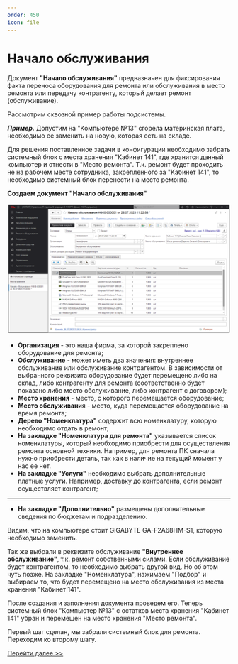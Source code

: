 ```yaml
---
order: 450
icon: file
---
```


# Начало обслуживания

Документ **"Начало обслуживания"** предназначен для фиксирования факта переноса оборудования для ремонта или обслуживания в место ремонта или передачу контрагенту, который делает ремонт (обслуживание).

Рассмотрим сквозной пример работы подсистемы.

***Пример.*** Допустим на "Компьютере №13" сгорела материнская плата, необходимо ее заменить на новую, которая есть на складе.

Для решения поставленное задачи в конфигурации необходимо забрать системный блок с места хранения "Кабинет 141", где хранится данный компьютер и отнести в "Место ремонта". Т.к. ремонт будет проходить не на рабочем месте сотрудника, закрепленного за "Кабинет 141", то необходимо системный блок перенести на место ремонта.

**Создаем документ "Начало обслуживания"**

![01_НачалоОбслуживания](static/01_НачалоОбслуживания.png)

* **Организация** - это наша фирма, за которой закреплено оборудование для ремонта;
* **Обслуживание** - может иметь два значения: внутреннее обслуживание или обслуживание контрагентом. В зависимости от выбранного реквизита оборудование будет перемещено либо на склад, либо контрагенту для ремонта (соответственно будет показано либо место обслуживание, либо контрагент с договором);
* **Место хранения** - место, с которого перемещается оборудование;
* **Место обслуживани**я - место, куда перемещается оборудование на время ремонта;
* **Дерево "Номенклатура"** содержит всю номенклатуру, которую необходимо отдать в ремонт;
* **На закладке "Номенклатура для ремонта"** указывается список номенклатуры, который необходимо приобрести для осуществления ремонта основной техники. Например, для ремонта ПК сначала нужно приобрести деталь, так как в наличие на текущий момент у нас ее нет.
* **На закладке "Услуги"** необходимо выбрать дополнительные платные услуги. Например, доставку до контрагента, если ремонт осуществляет контрагент;
* **
* **На закладке "Дополнительно"** размещены дополнительные сведения по бюджетам и подразделению.

Видим, что на компьютере стоит GIGABYTE GA-F2A68HM-S1, которую необходимо заменить.

Так же выбрали в реквизите обслуживание **"Внутреннее обслуживание"**, т.к. ремонт собственными силами. Если обслуживание будет контрагентом, то необходимо выбрать другой вид. Но об этом чуть позже. На закладке "Номенклатура", нажимаем "Подбор" и выбираем то, что будет перемещено на место обслуживания из места хранения "Кабинет 141".

После создания и заполнения документа проведем его. Теперь системный блок "Компьютер №13" с остатков места хранения "Кабинет 141" убран и перемещен на место хранения "Место ремонта".

Первый шаг сделан, мы забрали системный блок для ремонта. Переходим ко второму шагу.

[Перейти далее >>](https://softonit.ru/FAQ/courses/?COURSE_ID=1&LESSON_ID=76)